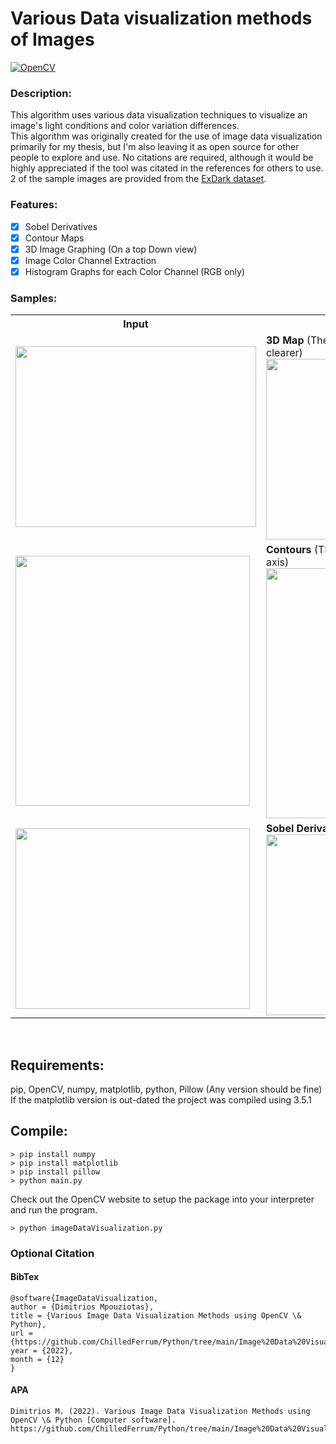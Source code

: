 # Various Data visualization methods of Images
[![OpenCV](https://img.shields.io/badge/opencv-%23white.svg?style=for-the-badge&logo=opencv&logoColor=white)](https://docs.opencv.org/4.x/d6/d00/tutorial_py_root.html) <br/>


### Description:
This algorithm uses various data visualization techniques to visualize an image's light conditions and color variation differences. <br/>
This algorithm was originally created for the use of image data visualization primarily for my thesis, but I'm also leaving it as open source for other people to explore and use. No citations are required, although it would be highly appreciated if the tool was citated in the references for others to use. <br/>
2 of the sample images are provided from the [ExDark dataset](https://github.com/cs-chan/Exclusively-Dark-Image-Dataset).

### Features:
 - [x] Sobel Derivatives
 - [x] Contour Maps
 - [x] 3D Image Graphing (On a top Down view)
 - [x] Image Color Channel Extraction
 - [x] Histogram Graphs for each Color Channel (RGB only)

### Samples:
<table>
<th>Input</th><th>Output</th>
<tr>
<td><img src="https://github.com/ChilledFerrum/Python/blob/49acd0aed8e7d6dace0ae3a1a959b0c7e68e8a78/Image%20Data%20Visualization/input/2015_02453.jpg" width="385" height="289"></td>
<td><strong>3D Map</strong> (The real image output is tighter and clearer)<br/><img src="https://github.com/ChilledFerrum/Python/blob/49acd0aed8e7d6dace0ae3a1a959b0c7e68e8a78/Image%20Data%20Visualization/output/3D/3D_2015_02453.jpg" width="385" height="289"></td>
</tr>

<tr>
<td><img src="https://github.com/ChilledFerrum/Python/blob/6b59b4673d74c2562374d4e37c4975bed71c2570/Image%20Data%20Visualization/input/2015_05757.jpg" width="375" height="400"></td>
<td><strong>Contours</strong> (The real output does not contain the axis)<br/><img src="https://github.com/ChilledFerrum/Python/blob/6b59b4673d74c2562374d4e37c4975bed71c2570/Image%20Data%20Visualization/output/contours/Contour_2015_05757.jpg" width="375" height="400"></td>
</tr>

<tr>
<td><img src="https://github.com/ChilledFerrum/Python/blob/6b59b4673d74c2562374d4e37c4975bed71c2570/Image%20Data%20Visualization/input/IMG_4813.jpg" width="375" height="289"></td>
<td><strong>Sobel Derivatives</strong><br/><img src="https://github.com/ChilledFerrum/Python/blob/6b59b4673d74c2562374d4e37c4975bed71c2570/Image%20Data%20Visualization/output/sobel/Sobel_IMG_4813.jpg" width="375" height="289"></td>
</tr>
</table> <br/>

## Requirements:
pip, OpenCV, numpy, matplotlib, python, Pillow (Any version should be fine) <br/>
If the matplotlib version is out-dated the project was compiled using 3.5.1

## Compile:
```
> pip install numpy
> pip install matplotlib
> pip install pillow
> python main.py
```
Check out the OpenCV website to setup the package into your interpreter and run the program.
```
> python imageDataVisualization.py
```

### Optional Citation

#### BibTex
```
@software{ImageDataVisualization,
author = {Dimitrios Mpouziotas},
title = {Various Image Data Visualization Methods using OpenCV \& Python},
url = {https://github.com/ChilledFerrum/Python/tree/main/Image%20Data%20Visualization},
year = {2022},
month = {12}
}
```

#### APA
```
Dimitrios M. (2022). Various Image Data Visualization Methods using OpenCV \& Python [Computer software]. https://github.com/ChilledFerrum/Python/tree/main/Image%20Data%20Visualization
```
